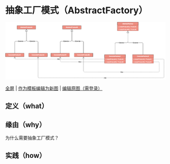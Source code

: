 # 抽象工厂模式（AbstractFactory）

![抽象工厂模式](https://raw.githubusercontent.com/CodePoem/VDesignPatterns/master/docs/drawio/AbstractFactory.png)

<a href = "https://www.draw.io/?lightbox=1#Uhttps://raw.githubusercontent.com/CodePoem/VDesignPatterns/master/docs/drawio/AbstractFactory.png">全屏</a> |
<a href = "https://www.draw.io/#Uhttps://raw.githubusercontent.com/CodePoem/VDesignPatterns/master/docs/drawio/AbstractFactory.png">作为模板编辑为新图</a> |
<a href = "https://www.draw.io/#HCodePoem/VDesignPatterns/master/docs/drawio/AbstractFactory.drawio">编辑原图（需登录）</a>

## 定义（what）

## 缘由（why）

为什么需要抽象工厂模式？

## 实践（how）
